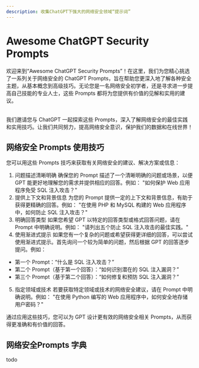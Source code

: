 ```yaml
---
description: 收集ChatGPT下强大的网络安全领域“提示词”
---
```


# Awesome ChatGPT Security Prompts

欢迎来到“Awesome ChatGPT Security Prompts”！在这里，我们为您精心挑选了一系列关于网络安全的 ChatGPT Prompts，旨在帮助您更深入地了解各种安全主题，从基本概念到高级技巧。无论您是一名网络安全初学者，还是寻求进一步提高自己技能的专业人士，这些 Prompts 都将为您提供有价值的见解和实用的建议。

\
我们邀请您与 ChatGPT 一起探索这些 Prompts，深入了解网络安全的最佳实践和实用技巧。让我们共同努力，提高网络安全意识，保护我们的数据和在线世界！



## 网络安全 Prompts 使用技巧

您可以用这些 Prompts 技巧来获取有关网络安全的建议、解决方案或信息：

1. 问题描述清晰明确 确保您的 Prompt 描述了一个清晰明确的问题或场景，以便 GPT 能更好地理解您的需求并提供相应的回答。例如： "如何保护 Web 应用程序免受 SQL 注入攻击？"
2. 提供上下文和背景信息 为您的 Prompt 提供一定的上下文和背景信息，有助于获得更精确的回答。例如： "在使用 PHP 和 MySQL 构建的 Web 应用程序中，如何防止 SQL 注入攻击？"
3. 明确回答类型 如果您希望 GPT 以特定的回答类型或格式回答问题，请在 Prompt 中明确说明。例如： "请列出五个防止 SQL 注入攻击的最佳实践。"
4. 使用渐进式提示 如果您有一个复杂的问题或希望获得更详细的回答，可以尝试使用渐进式提示。首先询问一个较为简单的问题，然后根据 GPT 的回答逐步提问。例如：

* 第一个 Prompt：“什么是 SQL 注入攻击？”
* 第二个 Prompt（基于第一个回答）：“如何识别潜在的 SQL 注入漏洞？”
* 第三个 Prompt（基于第二个回答）：“如何修复和预防 SQL 注入漏洞？”

5. 指定领域或技术 若要获取特定领域或技术的网络安全建议，请在 Prompt 中明确说明。例如： "在使用 Python 编写的 Web 应用程序中，如何安全地存储用户密码？"

通过应用这些技巧，您可以为 GPT 设计更有效的网络安全相关 Prompts，从而获得更准确和有价值的回答。



## 网络安全Prompts 字典

todo





